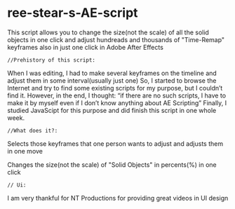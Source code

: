# ree-stear-s-AE-script
  
  This script allows you to change the size(not the scale) of all the solid objects in one click and adjust hundreads
and thousands of "Time-Remap" keyframes also in just one click in Adobe After Effects

    //Prehistory of this script:
  
  When I was editing, I had to make several keyframes on the timeline and adjust them in some interval(usually just one)
So, I started to browse the Internet and try to find some existing scripts for my purpose, but I couldn’t find it.
However, in the end, I thought: “if there are no such scripts, I have to make it by myself even if I don’t know anything about AE Scripting”
Finally, I studied  JavaScipt for this purpose and did finish this script in one whole week.
    
    //What does it?:
    
Selects those keyframes that one person wants to adjust and adjusts them in one move
  
Changes the size(not the scale) of "Solid Objects" in percents(%) in one click
  
    // Ui:
    
I am very thankful for NT Productions for providing great videos in UI design
